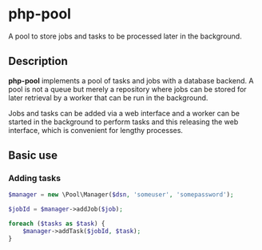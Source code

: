 # php-pool
A pool to store jobs and tasks to be processed later in the background.

## Description

**php-pool** implements a pool of tasks and jobs with a database backend. A pool is not a queue but merely a repository where jobs can be stored for later retrieval by a worker that can be run in the background.

Jobs and tasks can be added via a web interface and a worker can be started in the background to perform tasks and this releasing the web interface, which is convenient for lengthy processes.

## Basic use

### Adding tasks

```php
$manager = new \Pool\Manager($dsn, 'someuser', 'somepassword');

$jobId = $manager->addJob($job);

foreach ($tasks as $task) {
	$manager->addTask($jobId, $task);
}
```
